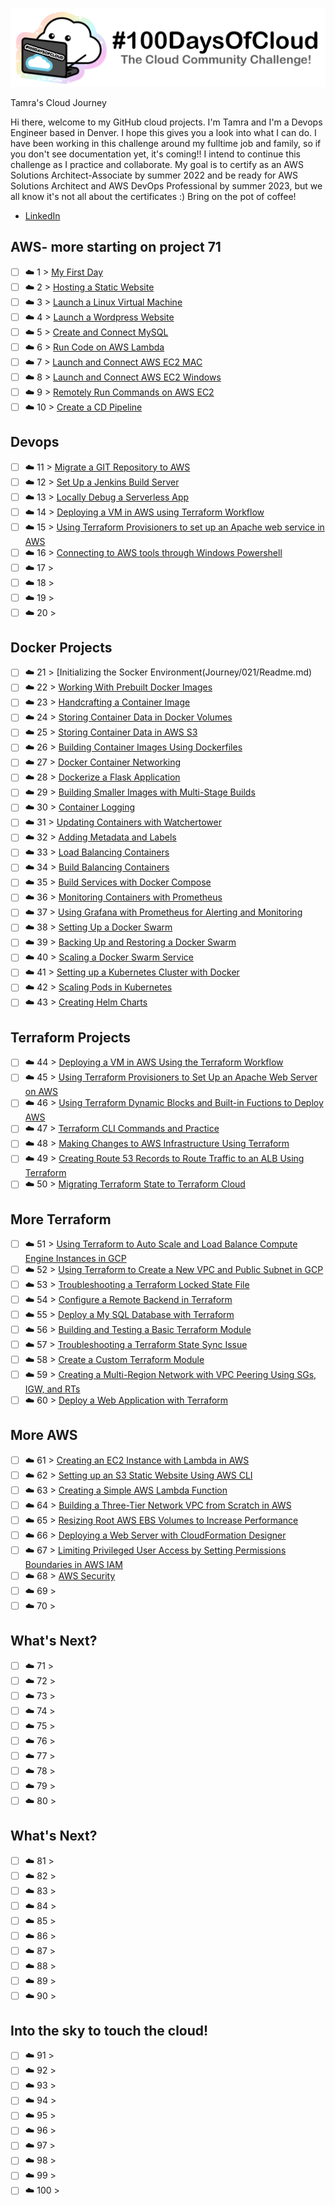 <p align="center">
  <img src="banner.png">
</p>

Tamra's Cloud Journey

Hi there, welcome to my GitHub cloud projects. I'm Tamra and I'm a Devops Engineer based in Denver. I hope this gives you a look into what I can do. I have been working in this challenge around my fulltime job and family, so if you don't see documentation yet, it's coming!! I intend to continue this challenge as I practice and collaborate. My goal is to certify as an AWS Solutions Architect-Associate by summer 2022 and be ready for AWS Solutions Architect and AWS DevOps Professional by summer 2023, but we all know it's not all about the certificates :) Bring on the pot of coffee!

- [LinkedIn](https://www.linkedin.com/in/tamrasherwood)

## AWS- more starting on project 71

- [ ] ☁️ 1 > [My First Day](Journey/001/Readme.md)
- [ ] ☁️ 2 > [Hosting a Static Website](Journey/002/Readme.md)
- [ ] ☁️ 3 > [Launch a Linux Virtual Machine](Journey/003/Readme.md)
- [ ] ☁️ 4 > [Launch a Wordpress Website](Journey/004/Readme.md)
- [ ] ☁️ 5 > [Create and Connect MySQL](Journey/005/Readme.md)
- [ ] ☁️ 6 > [Run Code on AWS Lambda](Journey/006/Readme.md)
- [ ] ☁️ 7 > [Launch and Connect AWS EC2 MAC](Journey/007/Readme.md)
- [ ] ☁️ 8 > [Launch and Connect AWS EC2 Windows](Journey/008/Readme.md)
- [ ] ☁️ 9 > [Remotely Run Commands on AWS EC2](Journey/009/Readme.md)
- [ ] ☁️ 10 > [Create a CD Pipeline](Journey/010/Readme.md)

## Devops

- [ ] ☁️ 11 > [Migrate a GIT Repository to AWS](Journey/011/Readme.md)
- [ ] ☁️ 12 > [Set Up a Jenkins Build Server](Journey/012/Readme.md)
- [ ] ☁️ 13 > [Locally Debug a Serverless App](Journey/013/Readme.md)
- [ ] ☁️ 14 > [Deploying a VM in AWS using Terraform Workflow](Journey/014/Readme.md)
- [ ] ☁️ 15 > [Using Terraform Provisioners to set up an Apache web service in AWS](Journey/015/Readme.md)
- [ ] ☁️ 16 > [Connecting to AWS tools through Windows Powershell](Journey/016/Readme.md)
- [ ] ☁️ 17 > [](Journey/017/Readme.md)
- [ ] ☁️ 18 > [](Journey/018/Readme.md)
- [ ] ☁️ 19 > [](Journey/019/Readme.md)
- [ ] ☁️ 20 > [](Journey/020/Readme.md)

## Docker Projects

- [ ] ☁️ 21 > [Initializing the Socker Environment(Journey/021/Readme.md)
- [ ] ☁️ 22 > [Working With Prebuilt Docker Images](Journey/022/Readme.md)
- [ ] ☁️ 23 > [Handcrafting a Container Image](Journey/023/Readme.md)
- [ ] ☁️ 24 > [Storing Container Data in Docker Volumes](Journey/024/Readme.md)
- [ ] ☁️ 25 > [Storing Container Data in AWS S3](Journey/025/Readme.md)
- [ ] ☁️ 26 > [Building Container Images Using Dockerfiles](Journey/026/Readme.md)
- [ ] ☁️ 27 > [Docker Container Networking](Journey/027/Readme.md)
- [ ] ☁️ 28 > [Dockerize a Flask Application](Journey/028/Readme.md)
- [ ] ☁️ 29 > [Building Smaller Images with Multi-Stage Builds](Journey/029/Readme.md)
- [ ] ☁️ 30 > [Container Logging](Journey/030/Readme.md)
- [ ] ☁️ 31 > [Updating Containers with Watchertower](Journey/031/Readme.md)
- [ ] ☁️ 32 > [Adding Metadata and Labels](Journey/032/Readme.md)
- [ ] ☁️ 33 > [Load Balancing Containers](Journey/033/Readme.md)
- [ ] ☁️ 34 > [Build Balancing Containers](Journey/034/Readme.md)
- [ ] ☁️ 35 > [Build Services with Docker Compose](Journey/035/Readme.md)
- [ ] ☁️ 36 > [Monitoring Containers with Prometheus](Journey/036/Readme.md)
- [ ] ☁️ 37 > [Using Grafana with Prometheus for Alerting and Monitoring](Journey/037/Readme.md)
- [ ] ☁️ 38 > [Setting Up a Docker Swarm](Journey/038/Readme.md)
- [ ] ☁️ 39 > [Backing Up and Restoring a Docker Swarm](Journey/039/Readme.md)
- [ ] ☁️ 40 > [Scaling a Docker Swarm Service](Journey/040/Readme.md)
- [ ] ☁️ 41 > [Setting up a Kubernetes Cluster with Docker](Journey/041/Readme.md)
- [ ] ☁️ 42 > [Scaling Pods in Kubernetes](Journey/042/Readme.md)
- [ ] ☁️ 43 > [Creating Helm Charts](Journey/043/Readme.md)

## Terraform Projects

- [ ] ☁️ 44 > [Deploying a VM in AWS Using the Terraform Workflow](Journey/044/Readme.md)
- [ ] ☁️ 45 > [Using Terraform Provisioners to Set Up an Apache Web Server on AWS ](Journey/045/Readme.md)
- [ ] ☁️ 46 > [Using Terraform Dynamic Blocks and Built-in Fuctions to Deploy AWS](Journey/046/Readme.md)
- [ ] ☁️ 47 > [Terraform CLI Commands and Practice](Journey/047/Readme.md)
- [ ] ☁️ 48 > [Making Changes to AWS Infrastructure Using Terraform](Journey/048/Readme.md)
- [ ] ☁️ 49 > [Creating Route 53 Records to Route Traffic to an ALB Using Terraform](Journey/049/Readme.md)
- [ ] ☁️ 50 > [Migrating Terraform State to Terraform Cloud](Journey/050/Readme.md)

## More Terraform

- [ ] ☁️ 51 > [Using Terraform to Auto Scale and Load Balance Compute Engine Instances in GCP](Journey/051/Readme.md)
- [ ] ☁️ 52 > [Using Terraform to Create a New VPC and Public Subnet in GCP](Journey/052/Readme.md)
- [ ] ☁️ 53 > [Troubleshooting a Terraform Locked State File](Journey/053/Readme.md)
- [ ] ☁️ 54 > [Configure a Remote Backend in Terraform](Journey/054/Readme.md)
- [ ] ☁️ 55 > [Deploy a My SQL Database with Terraform](Journey/055/Readme.md)
- [ ] ☁️ 56 > [Building and Testing a Basic Terraform Module](Journey/056/Readme.md)
- [ ] ☁️ 57 > [Troubleshooting a Terraform State Sync Issue](Journey/057/Readme.md)
- [ ] ☁️ 58 > [Create a Custom Terraform Module](Journey/058/Readme.md)
- [ ] ☁️ 59 > [Creating a Multi-Region Network with VPC Peering Using SGs, IGW, and RTs](Journey/059/Readme.md)
- [ ] ☁️ 60 > [Deploy a Web Application with Terraform](Journey/060/Readme.md)

## More AWS

- [ ] ☁️ 61 > [Creating an EC2 Instance with Lambda in AWS](Journey/061/Readme.md)
- [ ] ☁️ 62 > [Setting up an S3 Static Website Using AWS CLI](Journey/062/Readme.md)
- [ ] ☁️ 63 > [Creating a Simple AWS Lambda Function](Journey/063/Readme.md)
- [ ] ☁️ 64 > [Building a Three-Tier Network VPC from Scratch in AWS](Journey/064/Readme.md)
- [ ] ☁️ 65 > [Resizing Root AWS EBS Volumes to Increase Performance](Journey/065/Readme.md)
- [ ] ☁️ 66 > [Deploying a Web Server with CloudFormation Designer](Journey/066/Readme.md)
- [ ] ☁️ 67 > [Limiting Privileged User Access by Setting Permissions Boundaries in AWS IAM](Journey/067/Readme.md)
- [ ] ☁️ 68 > [AWS Security ](Journey/068/Readme.md)
- [ ] ☁️ 69 > [](Journey/069/Readme.md)
- [ ] ☁️ 70 > [](Journey/070/Readme.md)

## What's Next?

- [ ] ☁️ 71 > [](Journey/071/Readme.md)
- [ ] ☁️ 72 > [](Journey/072/Readme.md)
- [ ] ☁️ 73 > [](Journey/073/Readme.md)
- [ ] ☁️ 74 > [](Journey/074/Readme.md)
- [ ] ☁️ 75 > [](Journey/075/Readme.md)
- [ ] ☁️ 76 > [](Journey/076/Readme.md)
- [ ] ☁️ 77 > [](Journey/077/Readme.md)
- [ ] ☁️ 78 > [](Journey/078/Readme.md)
- [ ] ☁️ 79 > [](Journey/079/Readme.md)
- [ ] ☁️ 80 > [](Journey/080/Readme.md)

## What's Next?

- [ ] ☁️ 81 > [](Journey/081/Readme.md)
- [ ] ☁️ 82 > [](Journey/082/Readme.md)
- [ ] ☁️ 83 > [](Journey/083/Readme.md)
- [ ] ☁️ 84 > [](Journey/084/Readme.md)
- [ ] ☁️ 85 > [](Journey/085/Readme.md)
- [ ] ☁️ 86 > [](Journey/086/Readme.md)
- [ ] ☁️ 87 > [](Journey/087/Readme.md)
- [ ] ☁️ 88 > [](Journey/088/Readme.md)
- [ ] ☁️ 89 > [](Journey/089/Readme.md)
- [ ] ☁️ 90 > [](Journey/090/Readme.md)

## Into the sky to touch the cloud!

- [ ] ☁️ 91 > [](Journey/091/Readme.md)
- [ ] ☁️ 92 > [](Journey/092/Readme.md)
- [ ] ☁️ 93 > [](Journey/093/Readme.md)
- [ ] ☁️ 94 > [](Journey/094/Readme.md)
- [ ] ☁️ 95 > [](Journey/095/Readme.md)
- [ ] ☁️ 96 > [](Journey/096/Readme.md)
- [ ] ☁️ 97 > [](Journey/097/Readme.md)
- [ ] ☁️ 98 > [](Journey/098/Readme.md)
- [ ] ☁️ 99 > [](Journey/099/Readme.md)
- [ ] ☁️ 100 > [](Journey/100/Readme.md)
